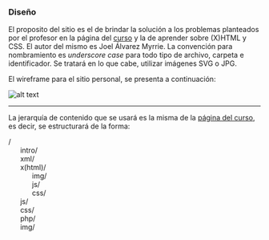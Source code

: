 ### Diseño

El proposito del sitio es el de brindar la solución a los problemas planteados por el profesor en la página del [curso](jeisson.ecci.ucr.ac.cr) y la de aprender sobre (X)HTML y CSS. El autor del mismo es Joel Álvarez Myrrie.
La convención para nombramiento  es _underscore case_ para todo tipo de archivo, carpeta e identificador. Se tratará en lo que cabe, utilizar imágenes SVG o JPG.   
   
El wireframe para el sitio personal, se presenta a continuación:   

![alt text](http://i.imgur.com/9qruIGg.png)   

***

La jerarquía de contenido que se usará es la misma  de la [página del curso](jeisson.ecci.ucr.ac.cr), es decir, se estructurará de la forma:

/  
&nbsp;&nbsp;&nbsp;&nbsp;&nbsp;	intro/   
&nbsp;&nbsp;&nbsp;&nbsp;&nbsp;	xml/    
&nbsp;&nbsp;&nbsp;&nbsp;&nbsp;	x(html)/    
	&nbsp;&nbsp;&nbsp;&nbsp;&nbsp;&nbsp;&nbsp;&nbsp;&nbsp;&nbsp;&nbsp;	img/    	
	&nbsp;&nbsp;&nbsp;&nbsp;&nbsp;&nbsp;&nbsp;&nbsp;&nbsp;&nbsp;&nbsp;	js/    
	&nbsp;&nbsp;&nbsp;&nbsp;&nbsp;&nbsp;&nbsp;&nbsp;&nbsp;&nbsp;&nbsp;	css/    
&nbsp;&nbsp;&nbsp;&nbsp;&nbsp;	js/  
&nbsp;&nbsp;&nbsp;&nbsp;&nbsp;	css/  
&nbsp;&nbsp;&nbsp;&nbsp;&nbsp;	php/   
&nbsp;&nbsp;&nbsp;&nbsp;&nbsp;	img/    
 
